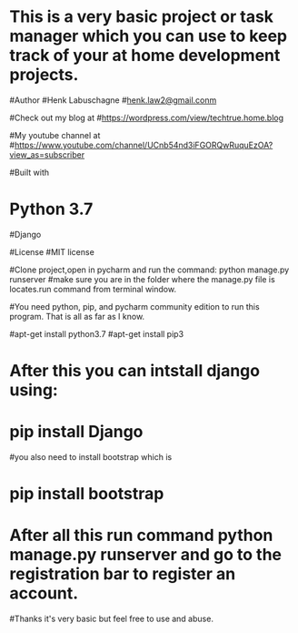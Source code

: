 # This is a very basic project or task manager which you can use to keep track of your at home development projects.

#Author
#Henk Labuschagne
#henk.law2@gmail.conm

#Check out my blog at 
#https://wordpress.com/view/techtrue.home.blog

#My youtube channel at
#https://www.youtube.com/channel/UCnb54nd3iFGORQwRuquEzOA?view_as=subscriber

#Built with
# Python 3.7
#Django

#License
#MIT license

#Clone project,open in pycharm and run the command: python manage.py runserver
#make sure you are in the folder where the manage.py file is locates.run command from terminal window.

#You need python, pip, and pycharm community edition to run this program. That is all as far as I know.

#apt-get install python3.7
#apt-get install pip3
# After this you can intstall django using:
# pip install Django
#you also need to install bootstrap which is 
# pip install bootstrap
# After all this run command python manage.py runserver and go to the registration bar to register an account.
#Thanks it's very basic but feel free to use and abuse.
